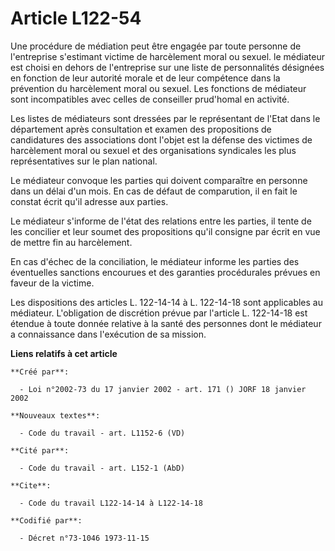 # Article L122-54

Une procédure de médiation peut être engagée par toute personne de l'entreprise s'estimant victime de harcèlement moral ou
sexuel. le médiateur est choisi en dehors de l'entreprise sur une liste de personnalités désignées en fonction de leur
autorité morale et de leur compétence dans la prévention du harcèlement moral ou sexuel. Les fonctions de médiateur sont
incompatibles avec celles de conseiller prud'homal en activité.

Les listes de médiateurs sont dressées par le représentant de l'Etat dans le département après consultation et examen des
propositions de candidatures des associations dont l'objet est la défense des victimes de harcèlement moral ou sexuel et des
organisations syndicales les plus représentatives sur le plan national.

Le médiateur convoque les parties qui doivent comparaître en personne dans un délai d'un mois. En cas de défaut de
comparution, il en fait le constat écrit qu'il adresse aux parties.

Le médiateur s'informe de l'état des relations entre les parties, il tente de les concilier et leur soumet des propositions
qu'il consigne par écrit en vue de mettre fin au harcèlement.

En cas d'échec de la conciliation, le médiateur informe les parties des éventuelles sanctions encourues et des garanties
procédurales prévues en faveur de la victime.

Les dispositions des articles L. 122-14-14 à L. 122-14-18 sont applicables au médiateur. L'obligation de discrétion prévue
par l'article L. 122-14-18 est étendue à toute donnée relative à la santé des personnes dont le médiateur a connaissance dans
l'exécution de sa mission.

**Liens relatifs à cet article**

	**Créé par**:

	  - Loi n°2002-73 du 17 janvier 2002 - art. 171 () JORF 18 janvier 2002

	**Nouveaux textes**:

	  - Code du travail - art. L1152-6 (VD)

	**Cité par**:

	  - Code du travail - art. L152-1 (AbD)

	**Cite**:

	  - Code du travail L122-14-14 à L122-14-18

	**Codifié par**:

	  - Décret n°73-1046 1973-11-15
